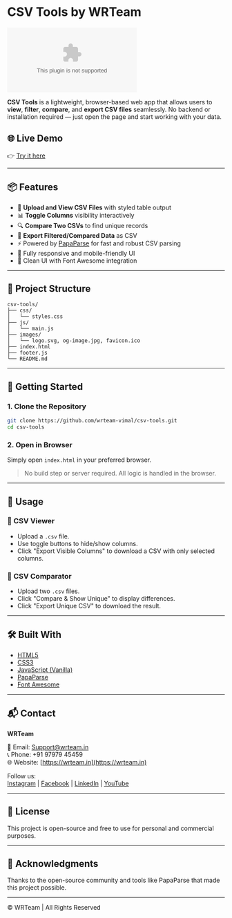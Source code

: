 
# CSV Tools by WRTeam

![CSV Tools Banner](images/logo.csv)

**CSV Tools** is a lightweight, browser-based web app that allows users to **view**, **filter**, **compare**, and **export CSV files** seamlessly. No backend or installation required — just open the page and start working with your data.

## 🌐 Live Demo

👉 [Try it here](https://wrteam-vimal.github.io/csv-tools/)

---

## 📦 Features

- 📂 **Upload and View CSV Files** with styled table output
- 📊 **Toggle Columns** visibility interactively
- 🔍 **Compare Two CSVs** to find unique records
- 💾 **Export Filtered/Compared Data** as CSV
- ⚡ Powered by [PapaParse](https://www.papaparse.com/) for fast and robust CSV parsing
- 📱 Fully responsive and mobile-friendly UI
- 🎨 Clean UI with Font Awesome integration

---

## 📁 Project Structure

```
csv-tools/
├── css/
│   └── styles.css
├── js/
│   └── main.js
├── images/
│   └── logo.svg, og-image.jpg, favicon.ico
├── index.html
├── footer.js
└── README.md
```

---

## 🚀 Getting Started

### 1. Clone the Repository

```bash
git clone https://github.com/wrteam-vimal/csv-tools.git
cd csv-tools
```

### 2. Open in Browser

Simply open `index.html` in your preferred browser.

> No build step or server required. All logic is handled in the browser.

---

## 🔧 Usage

### 📄 CSV Viewer
- Upload a `.csv` file.
- Use toggle buttons to hide/show columns.
- Click "Export Visible Columns" to download a CSV with only selected columns.

### 🔁 CSV Comparator
- Upload two `.csv` files.
- Click "Compare & Show Unique" to display differences.
- Click "Export Unique CSV" to download the result.

---

## 🛠️ Built With

- [HTML5](https://developer.mozilla.org/en-US/docs/Web/Guide/HTML/HTML5)
- [CSS3](https://developer.mozilla.org/en-US/docs/Web/CSS)
- [JavaScript (Vanilla)](https://developer.mozilla.org/en-US/docs/Web/JavaScript)
- [PapaParse](https://www.papaparse.com/)
- [Font Awesome](https://fontawesome.com/)

---

## 📬 Contact

**WRTeam**

📧 Email: [Support@wrteam.in](mailto:Support@wrteam.in)  
📞 Phone: +91 97979 45459  
🌐 Website: [https://wrteam.in](https://wrteam.in)

Follow us:  
[Instagram](https://instagram.com/wrteam.in) | [Facebook](https://facebook.com/wrteam.in) | [LinkedIn](https://linkedin.com/company/wrteam) | [YouTube](https://www.youtube.com/c/WRTeam)

---

## 📄 License

This project is open-source and free to use for personal and commercial purposes.

---

## 🙏 Acknowledgments

Thanks to the open-source community and tools like PapaParse that made this project possible.

---

© WRTeam | All Rights Reserved
